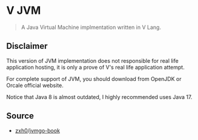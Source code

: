 # V JVM
> A Java Virtual Machine implmentation written in V Lang.

## Disclaimer

This version of JVM implementation does not responsible for real life application hosting,
it is only a prove of V's real life application attempt.

For complete support of JVM, you should download from OpenJDK or Orcale official website.

Notice that Java 8 is almost outdated, I highly recommended uses Java 17.

## Source

- [zxh0](https://github.com/zxh0)/[jvmgo-book](https://github.com/zxh0/jvmgo-book)
